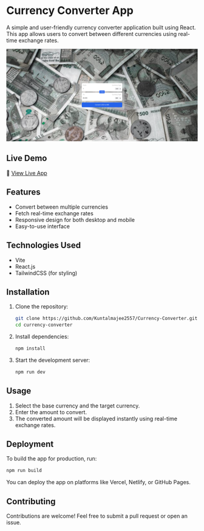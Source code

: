 # Currency Converter App

A simple and user-friendly currency converter application built using React. This app allows users to convert between different currencies using real-time exchange rates.

![Demo](docs/image.png)

## Live Demo
🔗 [View Live App](https://currency-converter-ivory-psi.vercel.app/)

## Features
- Convert between multiple currencies
- Fetch real-time exchange rates
- Responsive design for both desktop and mobile
- Easy-to-use interface

## Technologies Used
- Vite
- React.js
- TailwindCSS (for styling)

## Installation

1. Clone the repository:
   ```sh
   git clone https://github.com/Kuntalmajee2557/Currency-Converter.git
   cd currency-converter
   ```

2. Install dependencies:
   ```sh
   npm install
   ```

3. Start the development server:
   ```sh
   npm run dev
   ```

## Usage
1. Select the base currency and the target currency.
2. Enter the amount to convert.
3. The converted amount will be displayed instantly using real-time exchange rates.


## Deployment
To build the app for production, run:
```sh
npm run build
```
You can deploy the app on platforms like Vercel, Netlify, or GitHub Pages.



## Contributing
Contributions are welcome! Feel free to submit a pull request or open an issue.


